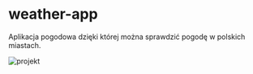 # weather-app
Aplikacja pogodowa dzięki której można sprawdzić pogodę w polskich miastach.

![projekt](https://github.com/korseb/weather-app/assets/132987126/720a2ad3-25a4-414a-9728-87a6b38d3312)
